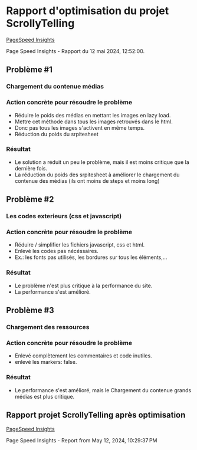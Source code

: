 # Rapport d'optimisation du projet ScrollyTelling

[PageSpeed Insights](https://pagespeed.web.dev/analysis/https-kristy-tim-momo-com/lgzezwrr2i?form_factor=desktop)

Page Speed Insights - Rapport du 12 mai 2024, 12:52:00.

## Problème #1

### Chargement du contenue médias

### Action concrète pour résoudre le problème

- Réduire le poids des médias en mettant les images en lazy load.
- Mettre cet méthode dans tous les images retrouvés dans le html.
- Donc pas tous les images s'activent en même temps.
- Réduction du poids du srpitesheet

### Résultat

- Le solution a réduit un peu le problème, mais il est moins critique que la dernière fois.
- La réduction du poids des srpitesheet à améliorer le chargement du contenue des médias (ils ont moins de steps et moins long)

## Problème #2

### Les codes exterieurs (css et javascript)

### Action concrète pour résoudre le problème

- Réduire / simplifier les fichiers javascript, css et html.
- Enlevé les codes pas nécéssaires.
- Ex.: les fonts pas utilisés, les bordures sur tous les éléments,...

### Résultat

- Le problème n'est plus critique à la performance du site.
- La performance s'est amélioré.

## Problème #3

### Chargement des ressources

### Action concrète pour résoudre le problème

- Enlevé complètement les commentaires et code inutiles.
- enlevé les markers: false.

### Résultat

- Le performance s'est amélioré, mais le Chargement du contenue grands médias est plus critique.

## Rapport projet ScrollyTelling après optimisation

[PageSpeed Insights](https://pagespeed.web.dev/analysis/https-kristy-tim-momo-com/glwlcbwxoa?form_factor=desktop)

Page Speed Insights - Report from May 12, 2024, 10:29:37 PM
